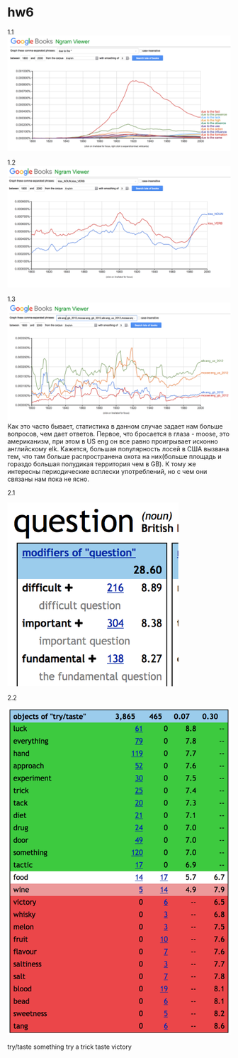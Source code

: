 # hw6

1.1
![](https://github.com/DenisRaila/hw6/blob/master/Снимок%20экрана%202018-04-09%20в%2022.08.59.png)

1.2
![](https://github.com/DenisRaila/hw6/blob/master/Снимок%20экрана%202018-04-09%20в%2023.07.03.png)

1.3
![](https://github.com/DenisRaila/hw6/blob/master/Снимок%20экрана%202018-04-09%20в%2023.46.52.png)
Как это часто бывает, статистика в данном случае задает нам больше вопросов, чем дает ответов. Первое, что бросается в глаза -
moose, это американизм, при этом в US eng он все равно проигрывает исконно английскому elk. Кажется, большая популярность лосей в США вызвана тем, что там больше распространена охота на них(больше площадь и гораздо большая полудикая территория чем в GB). К тому же интересны периодические всплески употреблений, но с чем они связаны нам пока не ясно.

2.1 

![](https://github.com/DenisRaila/hw6/blob/master/Снимок%20экрана%202018-04-10%20в%200.15.53.png)

2.2

![](https://github.com/DenisRaila/hw6/blob/master/Снимок%20экрана%202018-04-10%20в%200.20.17.png)

try/taste something
try a trick
taste victory
